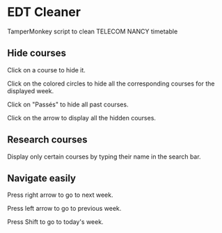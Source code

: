 # EDT Cleaner
TamperMonkey script to clean TELECOM NANCY timetable

## Hide courses
Click on a course to hide it.

Click on the colored circles to hide all the corresponding courses for the displayed week.

Click on "Passés" to hide all past courses.

Click on the arrow to display all the hidden courses.

## Research courses
Display only certain courses by typing their name in the search bar.

## Navigate easily
Press right arrow to go to next week.

Press left arrow to go to previous week.

Press  Shift to go to today's week.
